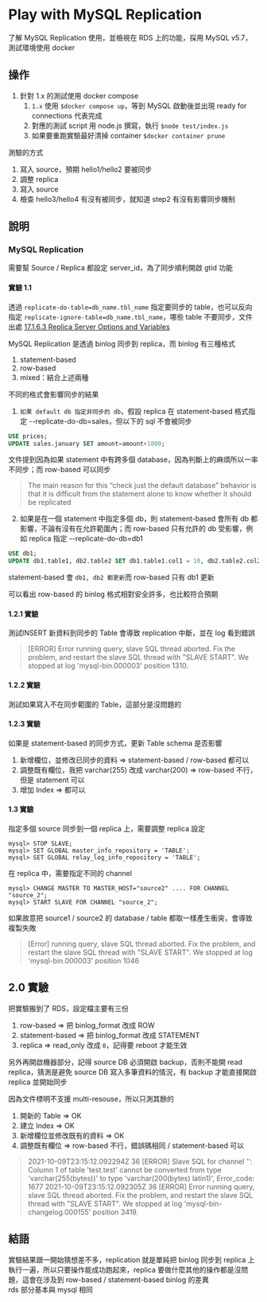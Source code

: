 # Play with MySQL Replication
了解 MySQL Replication 使用，並檢視在 RDS 上的功能，採用 MySQL v5.7，測試環境使用 docker

## 操作
1. 針對 1.x 的測試使用 docker compose
   1. `1.x` 使用 `$docker compose up`，等到 MySQL 啟動後並出現 ready for connections 代表完成
   2. 對應的測試 script 用 node.js 撰寫，執行 `$node test/index.js`
   3. 如果要重跑實驗最好清掉 container `$docker container prune`

測驗的方式
1. 寫入 source，預期 hello1/hello2 要被同步
2. 調整 replica
3. 寫入 source
4. 檢查 hello3/hello4 有沒有被同步，就知道 step2 有沒有影響同步機制

## 說明
### MySQL Replication
需要幫 Source / Replica 都設定 server_id，為了同步順利開啟 gtid 功能

#### 實驗 1.1
透過 `replicate-do-table=db_name.tbl_name` 指定要同步的 table，也可以反向指定 `replicate-ignore-table=db_name.tbl_name`，哪些 table 不要同步，文件出處 [17.1.6.3 Replica Server Options and Variables](https://dev.mysql.com/doc/refman/8.0/en/replication-options-replica.html#option_mysqld_replicate-do-table)

MySQL Replication 是透過 binlog 同步到 replica，而 binlog 有三種格式
1. statement-based
2. row-based
3. mixed：結合上述兩種

不同的格式會影響同步的結果
1. `如果 default db 指定非同步的 db`，假設 replica 在 statement-based 格式指定 --replicate-do-db=sales，但以下的 sql 不會被同步
```sql
USE prices;
UPDATE sales.january SET amount=amount+1000;
```
文件提到因為如果 statement 中有跨多個 database，因為判斷上的麻煩所以一率不同步；而 row-based 可以同步
> The main reason for this “check just the default database” behavior is that it is difficult from the statement alone to know whether it should be replicated

2. 如果是在一個 statement 中指定多個 db，則 statement-based 會所有 db 都影響，不論有沒有在允許範圍內；而 row-based 只有允許的 db 受影響，例如 replica 指定 --replicate-do-db=db1
```sql
USE db1;
UPDATE db1.table1, db2.table2 SET db1.table1.col1 = 10, db2.table2.col2 = 20;
```
statement-based 會 `db1, db2 都更新`而 row-based 只有 db1 更新

可以看出 row-based 的 binlog 格式相對安全許多，也比較符合預期

#### 1.2.1 實驗
測試INSERT 新資料到同步的 Table 會導致 replication 中斷，並在 log 看到錯誤
> [ERROR] Error running query, slave SQL thread aborted. Fix the problem, and restart the slave SQL thread with "SLAVE START". We stopped at log 'mysql-bin.000003' position 1310.

#### 1.2.2 實驗
測試如果寫入不在同步範圍的 Table，這部分是沒問題的

#### 1.2.3 實驗
如果是 statement-based 的同步方式，更新 Table schema 是否影響
1. 新增欄位，並修改已同步的資料 => statement-based / row-based 都可以
2. 調整既有欄位，我把 varchar(255) 改成 varchar(200) => row-based 不行，但是 statement 可以
3. 增加 Index => 都可以

#### 1.3 實驗
指定多個 source 同步到一個 replica 上，需要調整 replica 設定
```
mysql> STOP SLAVE;
mysql> SET GLOBAL master_info_repository = 'TABLE';
mysql> SET GLOBAL relay_log_info_repository = 'TABLE';
```
在 replica 中，需要指定不同的 channel
```
mysql> CHANGE MASTER TO MASTER_HOST="source2" .... FOR CHANNEL "source_2";
mysql> START SLAVE FOR CHANNEL "source_2";
```
如果故意把 source1 / source2 的 database / table 都取一樣產生衝突，會導致複製失敗
> [Error] running query, slave SQL thread aborted. Fix the problem, and restart the slave SQL thread with "SLAVE START". We stopped at log 'mysql-bin.000003' position 1046

## 2.0 實驗
把實驗搬到了 RDS，設定檔主要有三份
1. row-based => 把 binlog_format 改成 ROW
2. statement-based => 把 binlog_format 改成 STATEMENT
3. replica => read_only 改成 `0`，記得要 reboot 才能生效

另外再開啟機器部分，記得 source DB 必須開啟 backup，否則不能開 read replica，猜測是避免 source DB 寫入多筆資料的情況，有 backup 才能直接開啟 replica 並開始同步

因為文件標明不支援 multi-resouse，所以只測其餘的
1. 開新的 Table => OK
2. 建立 Index => OK
3. 新增欄位並修改既有的資料 => OK
4. 調整既有欄位 => row-based 不行，錯誤碼相同 / statement-based 可以
> 2021-10-09T23:15:12.092294Z 36 [ERROR] Slave SQL for channel '': Column 1 of table 'test.test' cannot be converted from type 'varchar(255(bytes))' to type 'varchar(200(bytes) latin1)', Error_code: 1677
2021-10-09T23:15:12.092305Z 36 [ERROR] Error running query, slave SQL thread aborted. Fix the problem, and restart the slave SQL thread with "SLAVE START". We stopped at log 'mysql-bin-changelog.000155' position 3419.

## 結語
實驗結果跟一開始猜想差不多，replication 就是單純把 binlog 同步到 replica 上執行一遍，所以只要操作能成功跑起來，replica 要做什麼其他的操作都是沒問題，這會在涉及到 row-based / statement-based binlog 的差異  
rds 部分基本與 mysql 相同